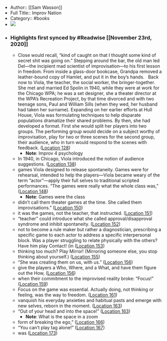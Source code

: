 - Author:: [[Sam Wasson]]
- Full Title:: Improv Nation
- Category:: #books
- ![](https://images-na.ssl-images-amazon.com/images/I/51T49lvb8NL._SL200_.jpg)
- ### Highlights first synced by #Readwise [[November 23rd, 2020]]
    - Close would recall, “kind of caught on that I thought some kind of secret shit was going on.” Stepping around the bar, the old man led Del—the incipient mad scientist of improvisation—to his first lesson in freedom. From inside a glass-door bookcase, Grandpa removed a leather-bound copy of Hamlet, and put it in the boy’s hands.   Back now to Viola, the teacher, the social worker, the bringer-together. She met and married Ed Spolin in 1940, while they were at work for the Chicago WPA; he was a set designer, she a theater director at the WPA’s Recreation Project, by that time divorced and with two teenage sons, Paul and William Sills (when they wed, her husband had taken her surname). Expanding on her earlier efforts at Hull House, Viola was formulating techniques to help disparate populations dramatize their shared problems. By then, she had developed a format. First she would split her players into two groups. The performing group would decide on a subject worthy of improvisation, play for two or three scenes for the second group, their audience, who in turn would respond to the scenes with feedback. ([Location 128](https://readwise.io/to_kindle?action=open&asin=B01MY0PYJY&location=128))
        - **Note**: Improv 4 psychology
    - In 1940, in Chicago, Viola introduced the notion of audience suggestions. ([Location 138](https://readwise.io/to_kindle?action=open&asin=B01MY0PYJY&location=138))
    - games Viola designed to release spontaneity. Games were for rehearsal, intended to help the players—Viola became weary of the term “actor”—apply their full selves to traditional scripted performances. “The games were really what the whole class was,” ([Location 148](https://readwise.io/to_kindle?action=open&asin=B01MY0PYJY&location=148))
        - **Note**: Games were the class
    - didn’t call them theater games at the time. She called them improvisations.” ([Location 150](https://readwise.io/to_kindle?action=open&asin=B01MY0PYJY&location=150))
    - it was the games, not the teacher, that instructed. ([Location 151](https://readwise.io/to_kindle?action=open&asin=B01MY0PYJY&location=151))
    - “teacher” could introduce what she called approval/disapproval syndrome and inhibit spontaneity. ([Location 152](https://readwise.io/to_kindle?action=open&asin=B01MY0PYJY&location=152))
    - not to become a rule maker but rather a diagnostician, prescribing a specific game to each actor to address a specific interpersonal block. Was a player struggling to relate physically with the others? Have him play Contact! (in ([Location 153](https://readwise.io/to_kindle?action=open&asin=B01MY0PYJY&location=153))
    - thinking too much? Play Mirror! (Mirroring someone else, you stop thinking about yourself.) ([Location 155](https://readwise.io/to_kindle?action=open&asin=B01MY0PYJY&location=155))
    - “She was creating them on us, with us.” ([Location 156](https://readwise.io/to_kindle?action=open&asin=B01MY0PYJY&location=156))
    - give the players a Who, Where, and a What, and have them figure out the How, ([Location 156](https://readwise.io/to_kindle?action=open&asin=B01MY0PYJY&location=156))
    - when their commitment to the improvised reality broke: “Focus!” ([Location 159](https://readwise.io/to_kindle?action=open&asin=B01MY0PYJY&location=159))
    - Focus on the game was essential. Actually doing, not thinking or feeling, was the way to freedom. ([Location 161](https://readwise.io/to_kindle?action=open&asin=B01MY0PYJY&location=161))
    - vanquish his everyday anxieties and habitual pasts and emerge with new selves, reborn in the moment. ([Location 163](https://readwise.io/to_kindle?action=open&asin=B01MY0PYJY&location=163))
    - “Out of your head and into the space!” ([Location 163](https://readwise.io/to_kindle?action=open&asin=B01MY0PYJY&location=163))
        - **Note**: What is the space in a zoom
    - form of breaking the ego,” ([Location 166](https://readwise.io/to_kindle?action=open&asin=B01MY0PYJY&location=166))
    - “You can’t play tag alone!” ([Location 167](https://readwise.io/to_kindle?action=open&asin=B01MY0PYJY&location=167))
    - was ([Location 173](https://readwise.io/to_kindle?action=open&asin=B01MY0PYJY&location=173))
